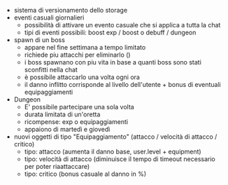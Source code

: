 - sistema di versionamento dello storage
- eventi casuali giornalieri
    - possibilità di attivare un evento casuale che si applica a tutta la chat 
    - tipi di eventi possibili: boost exp / boost o debuff / dungeon 
- spawn di un boss
    - appare nel fine settimana a tempo limitato
    - richiede piu attacchi per eliminarlo ()
    - i boss spawnano con piu vita in base a quanti boss sono stati sconfitti nella chat
    - è possibile attaccarlo una volta ogni ora
    - il danno inflitto corrisponde al livello dell'utente + bonus di eventuali equipaggiamenti
- Dungeon 
    - E' possibile partecipare una sola volta 
    - durata limitata di un'oretta
    - ricompense: exp o equipaggiamenti
    - appaiono di martedì e giovedì
- nuovi oggetti di tipo "Equipaggiamento" (attacco / velocità di attacco / critico)
    - tipo: attacco (aumenta il danno base, user.level + equipment)
    - tipo: velocità di attacco (diminuisce il tempo di timeout necessario per poter riaattaccare)
    - tipo: critico (bonus casuale al danno in %)